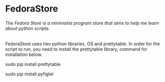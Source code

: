 # <h1>FedoraStore</h1>
<h6>The Fedora Store is a minimalist program store that aims to help me learn about python scripts.</h6>

FedoraStore uses two python libraries, OS and prettytable.
In order for the script to run, you need to install the prettytable library, command for installation below.

<p>sudo pip install prettytable<p>
<p>sudo pip install pyfiglet<p>
